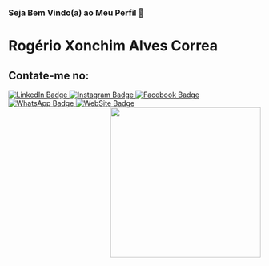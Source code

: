 ### Seja Bem Vindo(a) ao Meu Perfil 👋

<!--
**rogerioxonchim/rogerioxonchim** is a ✨ _special_ ✨ repository because its `README.md` (this file) appears on your GitHub profile.



Here are some ideas to get you started:

- 🔭 I’m currently working on ...
- 🌱 I’m currently learning ...
- 👯 I’m looking to collaborate on ...
- 🤔 I’m looking for help with ...
- 💬 Ask me about ...
- 📫 How to reach me: ...
- 😄 Pronouns: ...
- ⚡ Fun fact: ...
-->

# Rogério Xonchim Alves Correa

## Contate-me no:

<a href="https://www.linkedin.com/in/rog%C3%A9rio-xonchim-b3b3a717/"  target="_blank">
  <img src="https://img.shields.io/badge/LinkedIn-0077B5?style=for-the-badge&logo=linkedin&logoColor=white" alt="LinkedIn Badge" data-canonical-src="https://img.shields.io/badge/LinkedIn-0077B5?style=for-the-badge&logo=linkedin&logoColor=white" style="max-width:100%;">
</a>  

<a href="https://www.instagram.com/rogerioxonchim/"  target="_blank">
  <img src="https://img.shields.io/badge/Instagram-E4405F?style=for-the-badge&logo=instagram&logoColor=white" alt="Instagram Badge" data-canonical-src="https://img.shields.io/badge/Instagram-E4405F?style=for-the-badge&logo=instagram&logoColor=white" style="max-width:100%;">
</a>

<a href="https://www.facebook.com/rogerio.xonchim"  target="_blank">
  <img src="https://img.shields.io/badge/Facebook-1877F2?style=for-the-badge&logo=facebook&logoColor=white" alt="Facebook Badge" data-canonical-src="https://img.shields.io/badge/Facebook-1877F2?style=for-the-badge&logo=facebook&logoColor=white" style="max-width:100%;">
</a>

<a href="https://api.whatsapp.com/send?phone=5518998087813&text=WhatsApp"  target="_blank">
  <img src="https://img.shields.io/badge/WhatsApp-25D366?style=for-the-badge&logo=whatsapp&logoColor=white" alt="WhatsApp Badge" data-canonical-src="https://img.shields.io/badge/WhatsApp-25D366?style=for-the-badge&logo=whatsapp&logoColor=white
" style="max-width:100%;">
</a>

<a href="https://voti.com.br/"  target="_blank">
  <img src="https://img.shields.io/badge/Website-00BB00?style=for-the-badge" alt="WebSite Badge" data-canonical-src="https://img.shields.io/badge/Website-00BB00?style=for-the-badge" style="max-width:100%;">
</a>

<img align="right" src="https://github.com/rogerioxonchim/images/blob/main/Illustration.png" width="300" style="max-width:100%;">
